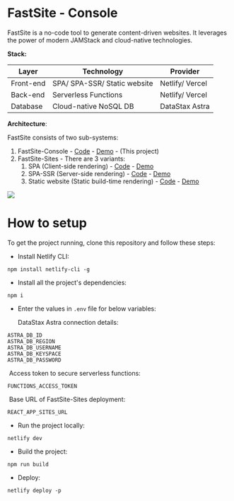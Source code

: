 # FastSite - Console
FastSite is a no-code tool to generate content-driven websites. It leverages the power of modern JAMStack and cloud-native technologies. 

**Stack:** 

| Layer     | Technology                   | Provider        |
| --------- | ---------------------------- | --------------- |
| Front-end | SPA/ SPA-SSR/ Static website | Netlify/ Vercel |
| Back-end  | Serverless Functions         | Netlify/ Vercel |
| Database  | Cloud-native NoSQL DB        | DataStax Astra  |

**Architecture**: 

FastSite consists of two sub-systems: 

1. FastSite-Console - [Code](https://github.com/mtalwadiya/fastsite-console) - [Demo](https://fastsite-console.netlify.app/)  -  (This project) 
2. FastSite-Sites - There are 3 variants: 
   1. SPA (Client-side rendering)  - [Code](https://github.com/mtalwadiya/fastsite-sites) - [Demo](https://fastsite-sites.netlify.app/books)  
   2. SPA-SSR (Server-side rendering) - [Code](https://github.com/mtalwadiya/fastsite-sites-ssr/tree/master) - [Demo](https://fastsite-sites.vercel.app/)  
   3. Static website (Static build-time rendering) - [Code](https://github.com/mtalwadiya/fastsite-sites-ssr/tree/static) - [Demo](https://fastsite-sites-5pn643pvq.vercel.app/)  

![](https://drive.google.com/uc?id=1UgJPvB2SD_6jbL8sOUFoasRvfhv0sNuI)



# How to setup 

To get the project running, clone this repository and follow these steps:

- Install Netlify CLI:

```
npm install netlify-cli -g
```

- Install all the project's dependencies:
```
npm i
```
- Enter the values in `.env` file for below variables: 

  DataStax Astra connection details: 
```
ASTRA_DB_ID
ASTRA_DB_REGION
ASTRA_DB_USERNAME
ASTRA_DB_KEYSPACE
ASTRA_DB_PASSWORD
```
​	  Access token to secure serverless functions: 

```
FUNCTIONS_ACCESS_TOKEN
```

​	Base URL of FastSite-Sites deployment: 

```
REACT_APP_SITES_URL
```

- Run the project locally:
```
netlify dev
```
- Build the project: 
```
npm run build
```

- Deploy: 

```
netlify deploy -p 
```

 